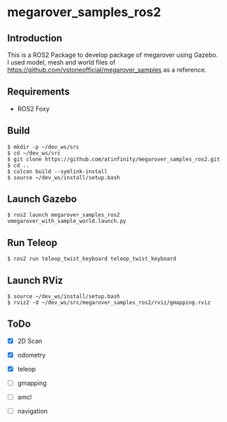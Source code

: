 # megarover_samples_ros2

## Introduction

This is a ROS2 Package to develop package of megarover using Gazebo.  
I used model, mesh and world files of <https://github.com/vstoneofficial/megarover_samples> as a reference.

## Requirements

- ROS2 Foxy

## Build

```
$ mkdir -p ~/dev_ws/src
$ cd ~/dev_ws/src
$ git clone https://github.com/atinfinity/megarover_samples_ros2.git
$ cd ..
$ colcon build --symlink-install
$ source ~/dev_ws/install/setup.bash
```

## Launch Gazebo

```
$ ros2 launch megarover_samples_ros2 vmegarover_with_sample_world.launch.py
```

## Run Teleop

```
$ ros2 run teleop_twist_keyboard teleop_twist_keyboard
```

## Launch RViz

```
$ source ~/dev_ws/install/setup.bash
$ rviz2 -d ~/dev_ws/src/megarover_samples_ros2/rviz/gmapping.rviz
```

## ToDo

- [x] 2D Scan
- [x] odometry
- [x] teleop
- [ ] gmapping
- [ ] amcl
- [ ] navigation

